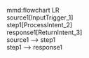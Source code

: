 mmd:flowchart LR<br>    source1[InputTrigger_1]<br>    step1[ProcessIntent_2]<br>    response1[ReturnIntent_3]<br>    source1 --> step1<br>    step1 --> response1<br>